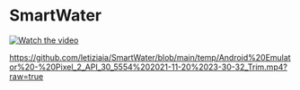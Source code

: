 # SmartWater

[![Watch the video](https://img.youtube.com/vi/T-D1KVIuvjA/maxresdefault.jpg)](https://youtu.be/T-D1KVIuvjA)

https://github.com/letiziaia/SmartWater/blob/main/temp/Android%20Emulator%20-%20Pixel_2_API_30_5554%202021-11-20%2023-30-32_Trim.mp4?raw=true

